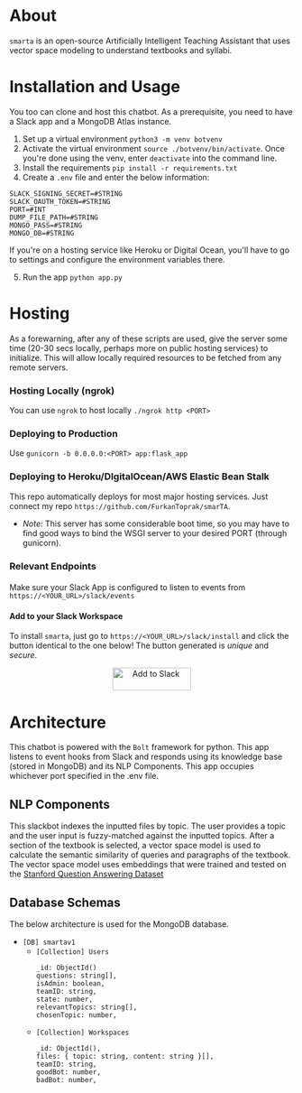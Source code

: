 # About

`smarta` is an open-source Artificially Intelligent Teaching Assistant that uses vector space modeling to understand textbooks and syllabi.

# Installation and Usage

You too can clone and host this chatbot. As a prerequisite, you need to have a Slack app and a MongoDB Atlas instance.

1. Set up a virtual environment `python3 -m venv botvenv`
2. Activate the virtual environment `source ./botvenv/bin/activate`. Once you're done using the venv, enter `deactivate` into the command line.
3. Install the requirements `pip install -r requirements.txt`
4. Create a `.env` file and enter the below information:

```
SLACK_SIGNING_SECRET=#STRING
SLACK_OAUTH_TOKEN=#STRING
PORT=#INT
DUMP_FILE_PATH=#STRING
MONGO_PASS=#STRING
MONGO_DB=#STRING
```

If you're on a hosting service like Heroku or Digital Ocean, you'll have to go to settings and configure the environment variables there.

5. Run the app `python app.py`

# Hosting

As a forewarning, after any of these scripts are used, give the server some time (20-30 secs locally, perhaps more on public hosting services) to initialize. This will allow locally required resources to be fetched from any remote servers.

### Hosting Locally (ngrok)

You can use `ngrok` to host locally `./ngrok http <PORT>`

### Deploying to Production

Use `gunicorn -b 0.0.0.0:<PORT> app:flask_app`

### Deploying to Heroku/DIgitalOcean/AWS Elastic Bean Stalk

This repo automatically deploys for most major hosting services. Just connect my repo `https://github.com/FurkanToprak/smarTA`.

* *Note:* This server has some considerable boot time, so you may have to find good ways to bind the WSGI server to your desired PORT (through gunicorn).

### Relevant Endpoints

#### 
Make sure your Slack App is configured to listen to events from `https://<YOUR_URL>/slack/events`

#### Add to your Slack Workspace

To install `smarta`, just go to `https://<YOUR_URL>/slack/install` and click the button identical to the one below! The button generated is _unique_ and _secure_.

<html>
<center>
<a><img alt="Add to Slack" height="40" width="139" src="https://platform.slack-edge.com/img/add_to_slack.png" srcSet="https://platform.slack-edge.com/img/add_to_slack.png 1x, https://platform.slack-edge.com/img/add_to_slack@2x.png 2x" /></a>
</center>
</html>

# Architecture

This chatbot is powered with the `Bolt` framework for python. This app listens to event hooks from Slack and responds using its knowledge base (stored in MongoDB) and its NLP Components. This app occupies whichever port specified in the .env file.

## NLP Components

This slackbot indexes the inputted files by topic. The user provides a topic and the user input is fuzzy-matched against the inputted topics. After a section of the textbook is selected, a vector space model is used to calculate the semantic similarity of queries and paragraphs of the textbook. The vector space model uses embeddings that were trained and tested on the [Stanford Question Answering Dataset](https://rajpurkar.github.io/SQuAD-explorer/)

## Database Schemas

The below architecture is used for the MongoDB database.

- `[DB] smartav1`
  - `[Collection] Users`
    ```
    _id: ObjectId()
    questions: string[],
    isAdmin: boolean,
    teamID: string,
    state: number,
    relevantTopics: string[],
    chosenTopic: number,
    ```
  - `[Collection] Workspaces`
    ```
    _id: ObjectId(),
    files: { topic: string, content: string }[],
    teamID: string,
    goodBot: number,
    badBot: number,
    ```
